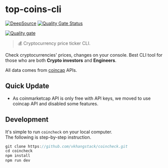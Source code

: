 # top-coins-cli

[![DeepSource](https://deepsource.io/gh/vkhangstack/coincheck.svg/?label=active+issues)](https://deepsource.io/gh/vkhangstack/coincheck/?ref=repository-badge)
[![Quality Gate Status](https://sonarcloud.io/api/project_badges/measure?project=vkhangstack_top-coins-cli&metric=alert_status)](https://sonarcloud.io/dashboard?id=vkhangstack_top-coins-cli)


[![Quality gate](https://sonarcloud.io/api/project_badges/quality_gate?project=vkhangstack_top-coins-cli)](https://sonarcloud.io/dashboard?id=vkhangstack_top-coins-cli)

> 💰 Cryptocurrency price ticker CLI.

Check cryptocurrencies' prices, changes on your console.
Best CLI tool for those who are both **Crypto investors** and **Engineers**.

All data comes from [coincap](https://coincap.io/) APIs.

## Quick Update
* As coinmarketcap API is only free with API keys, we moved to use coincap API and disabled some features.


## Development

It's simple to run `coincheck` on your local computer.  
The following is step-by-step instruction.

```js
git clone https://github.com/vkhangstack/coincheck.git
cd coincheck
npm install
npm run dev
```